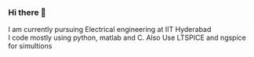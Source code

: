 ### Hi there 👋
I am currently pursuing Electrical engineering at IIT Hyderabad <br>
I code mostly using python, matlab and C.
Also Use LTSPICE and ngspice for simultions
